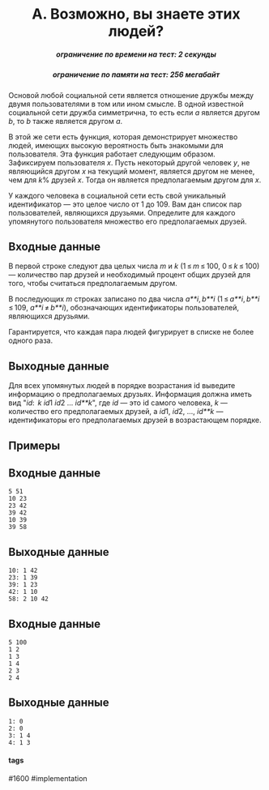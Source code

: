 <h1 style='text-align: center;'> A. Возможно, вы знаете этих людей?</h1>

<h5 style='text-align: center;'>ограничение по времени на тест: 2 секунды</h5>
<h5 style='text-align: center;'>ограничение по памяти на тест: 256 мегабайт</h5>

Основой любой социальной сети является отношение дружбы между двумя пользователями в том или ином смысле. В одной известной социальной сети дружба симметрична, то есть если *a* является другом *b*, то *b* также является другом *a*. 

В этой же сети есть функция, которая демонстрирует множество людей, имеющих высокую вероятность быть знакомыми для пользователя. Эта функция работает следующим образом. Зафиксируем пользователя *x*. Пусть некоторый другой человек *y*, не являющийся другом *x* на текущий момент, является другом не менее, чем для *k*% друзей *x*. Тогда он является предполагаемым другом для *x*.

У каждого человека в социальной сети есть свой уникальный идентификатор — это целое число от 1 до 109. Вам дан список пар пользователей, являющихся друзьями. Определите для каждого упомянутого пользователя множество его предполагаемых друзей.

## Входные данные

В первой строке следуют два целых числа *m* и *k* (1 ≤ *m* ≤ 100, 0 ≤ *k* ≤ 100) — количество пар друзей и необходимый процент общих друзей для того, чтобы считаться предполагаемым другом.

В последующих *m* строках записано по два числа *a**i*, *b**i* (1 ≤ *a**i*, *b**i* ≤ 109, *a**i* ≠ *b**i*), обозначающих идентификаторы пользователей, являющихся друзьями. 

Гарантируется, что каждая пара людей фигурирует в списке не более одного раза.

## Выходные данные

Для всех упомянутых людей в порядке возрастания id выведите информацию о предполагаемых друзьях. Информация должна иметь вид "*id*:  *k* *id*1 *id*2 ... *id**k*", где *id* — это id самого человека, *k* — количество его предполагаемых друзей, а *id*1, *id*2, ..., *id**k* — идентификаторы его предполагаемых друзей в возрастающем порядке. 

## Примеры

## Входные данные


```
5 51  
10 23  
23 42  
39 42  
10 39  
39 58  

```
## Выходные данные


```
10: 1 42  
23: 1 39  
39: 1 23  
42: 1 10  
58: 2 10 42  

```
## Входные данные


```
5 100  
1 2  
1 3  
1 4  
2 3  
2 4  

```
## Выходные данные


```
1: 0  
2: 0  
3: 1 4  
4: 1 3  

```


#### tags 

#1600 #implementation 